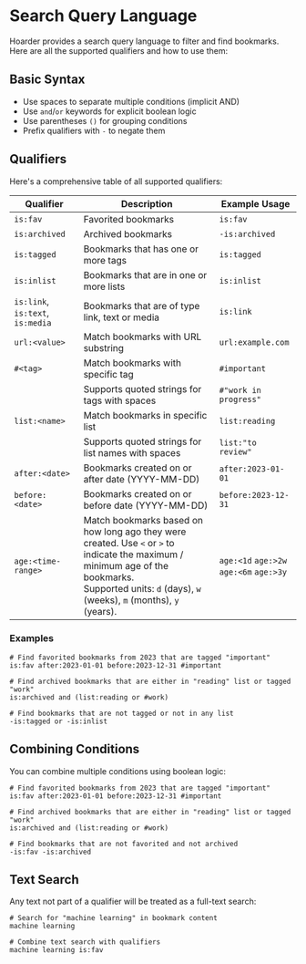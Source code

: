 # Search Query Language

Hoarder provides a search query language to filter and find bookmarks. Here are all the supported qualifiers and how to use them:

## Basic Syntax

- Use spaces to separate multiple conditions (implicit AND)
- Use `and`/`or` keywords for explicit boolean logic
- Use parentheses `()` for grouping conditions
- Prefix qualifiers with `-` to negate them

## Qualifiers

Here's a comprehensive table of all supported qualifiers:

| Qualifier                        | Description                                                                                                                                                                                               | Example Usage                                |
|----------------------------------|-----------------------------------------------------------------------------------------------------------------------------------------------------------------------------------------------------------|----------------------------------------------|
| `is:fav`                         | Favorited bookmarks                                                                                                                                                                                       | `is:fav`                                     |
| `is:archived`                    | Archived bookmarks                                                                                                                                                                                        | `-is:archived`                               |
| `is:tagged`                      | Bookmarks that has one or more tags                                                                                                                                                                       | `is:tagged`                                  |
| `is:inlist`                      | Bookmarks that are in one or more lists                                                                                                                                                                   | `is:inlist`                                  |
| `is:link`, `is:text`, `is:media` | Bookmarks that are of type link, text or media                                                                                                                                                            | `is:link`                                    |
| `url:<value>`                    | Match bookmarks with URL substring                                                                                                                                                                        | `url:example.com`                            |
| `#<tag>`                         | Match bookmarks with specific tag                                                                                                                                                                         | `#important`                                 |
|                                  | Supports quoted strings for tags with spaces                                                                                                                                                              | `#"work in progress"`                        |
| `list:<name>`                    | Match bookmarks in specific list                                                                                                                                                                          | `list:reading`                               |
|                                  | Supports quoted strings for list names with spaces                                                                                                                                                        | `list:"to review"`                           |
| `after:<date>`                   | Bookmarks created on or after date (YYYY-MM-DD)                                                                                                                                                           | `after:2023-01-01`                           |
| `before:<date>`                  | Bookmarks created on or before date (YYYY-MM-DD)                                                                                                                                                          | `before:2023-12-31`                          |
| `age:<time-range>`               | Match bookmarks based on how long ago they were created. Use `<` or `>` to indicate the maximum / minimum age of the bookmarks. <br> Supported units: `d` (days), `w` (weeks), `m` (months), `y` (years). | `age:<1d` `age:>2w` <br> `age:<6m` `age:>3y` |

### Examples

```plaintext
# Find favorited bookmarks from 2023 that are tagged "important"
is:fav after:2023-01-01 before:2023-12-31 #important

# Find archived bookmarks that are either in "reading" list or tagged "work"
is:archived and (list:reading or #work)

# Find bookmarks that are not tagged or not in any list
-is:tagged or -is:inlist
```

## Combining Conditions

You can combine multiple conditions using boolean logic:

```plaintext
# Find favorited bookmarks from 2023 that are tagged "important"
is:fav after:2023-01-01 before:2023-12-31 #important

# Find archived bookmarks that are either in "reading" list or tagged "work"
is:archived and (list:reading or #work)

# Find bookmarks that are not favorited and not archived
-is:fav -is:archived
```

## Text Search

Any text not part of a qualifier will be treated as a full-text search:

```plaintext
# Search for "machine learning" in bookmark content
machine learning

# Combine text search with qualifiers
machine learning is:fav
```
